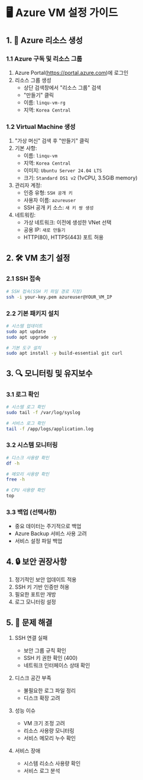 # 🖥️ Azure VM 설정 가이드

## 1. 🚀 Azure 리소스 생성

### 1.1 Azure 구독 및 리소스 그룹

1. Azure Portal(https://portal.azure.com)에 로그인
2. 리소스 그룹 생성
   - 상단 검색창에서 "리소스 그룹" 검색
   - "만들기" 클릭
   - 이름: `linqu-vm-rg`
   - 지역: `Korea Central`

### 1.2 Virtual Machine 생성

1. "가상 머신" 검색 후 "만들기" 클릭
2. 기본 사항:
   - 이름: `linqu-vm`
   - 지역: `Korea Central`
   - 이미지: `Ubuntu Server 24.04 LTS`
   - 크기: `Standard DS1 v2` (1vCPU, 3.5GiB memory)
3. 관리자 계정:
   - 인증 유형: `SSH 공개 키`
   - 사용자 이름: `azureuser`
   - SSH 공개 키 소스: `새 키 쌍 생성`
4. 네트워킹:
   - 가상 네트워크: 이전에 생성한 VNet 선택
   - 공용 IP: `새로 만들기`
   - HTTP(80), HTTPS(443) 포트 허용

## 2. 🛠️ VM 초기 설정

### 2.1 SSH 접속

```bash
# SSH 접속(SSH 키 파일 경로 지정)
ssh -i your-key.pem azureuser@YOUR_VM_IP
```

### 2.2 기본 패키지 설치

```bash
# 시스템 업데이트
sudo apt update
sudo apt upgrade -y

# 기본 도구 설치
sudo apt install -y build-essential git curl
```

## 3. 🔍 모니터링 및 유지보수

### 3.1 로그 확인

```bash
# 시스템 로그 확인
sudo tail -f /var/log/syslog

# 서비스 로그 확인
tail -f /app/logs/application.log
```

### 3.2 시스템 모니터링

```bash
# 디스크 사용량 확인
df -h

# 메모리 사용량 확인
free -h

# CPU 사용량 확인
top
```

### 3.3 백업 (선택사항)

- 중요 데이터는 주기적으로 백업
- Azure Backup 서비스 사용 고려
- 서비스 설정 파일 백업

## 4. 🔒 보안 권장사항

1. 정기적인 보안 업데이트 적용
2. SSH 키 기반 인증만 허용
3. 필요한 포트만 개방
4. 로그 모니터링 설정

## 5. 🔧 문제 해결

1. SSH 연결 실패
   - 보안 그룹 규칙 확인
   - SSH 키 권한 확인 (400)
   - 네트워크 인터페이스 상태 확인

2. 디스크 공간 부족
   - 불필요한 로그 파일 정리
   - 디스크 확장 고려

3. 성능 이슈
   - VM 크기 조정 고려
   - 리소스 사용량 모니터링
   - 서비스 메모리 누수 확인

4. 서비스 장애
   - 시스템 리소스 사용량 확인
   - 서비스 로그 분석 